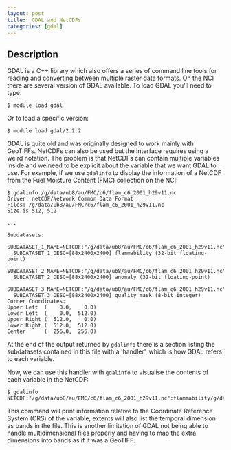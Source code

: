 ```yaml
---
layout: post
title:  GDAL and NetCDFs
categories: [gdal]
---
```


## Description

GDAL is a C++ library which also offers a series of command line tools for reading and converting between multiple raster data formats. On the NCI there are several version of GDAL available. To load GDAL you'll need to type:

```
$ module load gdal
```

Or to load a specific version:

```
$ module load gdal/2.2.2
```

GDAL is quite old and was originally designed to work mainly with GeoTIFFs. NetCDFs can also be used but the interface requires using a weird notation. The problem is that NetCDFs can contain multiple variables inside and we need to be explicit about the variable that we want GDAL to use. For example, if we use `gdalinfo` to display the information of a NetCDF from the Fuel Moisture Content (FMC) collection on the NCI:

```
$ gdalinfo /g/data/ub8/au/FMC/c6/flam_c6_2001_h29v11.nc
Driver: netCDF/Network Common Data Format
Files: /g/data/ub8/au/FMC/c6/flam_c6_2001_h29v11.nc
Size is 512, 512

...

Subdatasets:
  SUBDATASET_1_NAME=NETCDF:"/g/data/ub8/au/FMC/c6/flam_c6_2001_h29v11.nc":flammability
  SUBDATASET_1_DESC=[88x2400x2400] flammability (32-bit floating-point)
  SUBDATASET_2_NAME=NETCDF:"/g/data/ub8/au/FMC/c6/flam_c6_2001_h29v11.nc":anomaly
  SUBDATASET_2_DESC=[88x2400x2400] anomaly (32-bit floating-point)
  SUBDATASET_3_NAME=NETCDF:"/g/data/ub8/au/FMC/c6/flam_c6_2001_h29v11.nc":quality_mask
  SUBDATASET_3_DESC=[88x2400x2400] quality_mask (8-bit integer)
Corner Coordinates:
Upper Left  (    0.0,    0.0)
Lower Left  (    0.0,  512.0)
Upper Right (  512.0,    0.0)
Lower Right (  512.0,  512.0)
Center      (  256.0,  256.0)
```

At the end of the output returned by `gdalinfo` there is a section listing the subdatasets contained in this file with a 'handler', which is how GDAL refers to each variable.

Now, we can use this handler with `gdalinfo` to visualise the contents of each variable in the NetCDF:

```
$ gdalinfo NETCDF:"/g/data/ub8/au/FMC/c6/flam_c6_2001_h29v11.nc":flammability/g/data/ub8/au/FMC/c6/flam_c6_2001_h29v11.nc
```

This command will print information relative to the Coordinate Reference System (CRS) of the variable, extents will also list the temporal dimension as bands in the file. This is another limitation of GDAL not being able to handle multidimensional files properly and having to map the extra dimensions into bands as if it was a GeoTIFF.

